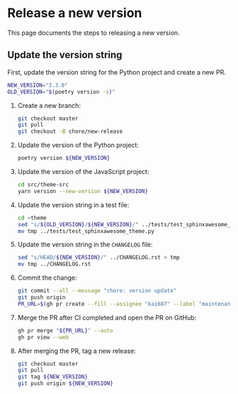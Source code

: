 # Release a new version

This page documents the steps to releasing a new version.

## Update the version string

First, update the version string for the Python project and create a new PR.

```bash
NEW_VERSION="3.3.0"
OLD_VERSION="$(poetry version -s)"
```

1. Create a new branch:

   ```bash
   git checkout master
   git pull
   git checkout -B chore/new-release
   ```

2. Update the version of the Python project:

   ```bash
   poetry version ${NEW_VERSION}
   ```

3. Update the version of the JavaScript project:

   ```bash
   cd src/theme-src
   yarn version --new-version ${NEW_VERSION}
   ```

4. Update the version string in a test file:

   ```bash
   cd ~theme
   sed "s/${OLD_VERSION}/${NEW_VERSION}/" ../tests/test_sphinxawesome_theme.py > tmp
   mv tmp ../tests/test_sphinxawesome_theme.py
   ```

5. Update the version string in the `CHANGELOG` file:

   ```bash
   sed "s/HEAD/${NEW_VERSION}/" ../CHANGELOG.rst > tmp
   mv tmp ../CHANGELOG.rst
   ```

6. Commit the change:

   ```bash
   git commit --all --message "chore: version update"
   git push origin
   PR_URL=$(gh pr create --fill --assignee "kai687" --label "maintenance")
   ```

7. Merge the PR after CI completed and open the PR on GitHub:

   ```bash
   gh pr merge "${PR_URL}" --auto
   gh pr view --web
   ```

8. After merging the PR, tag a new release:

   ```bash
   git checkout master
   git pull
   git tag ${NEW_VERSION}
   git push origin ${NEW_VERSION}
   ```

